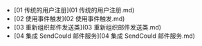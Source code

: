 * [01 传统的用户注册](01 传统的用户注册.md)
* [02 使用事件触发](02 使用事件触发.md)
* [03 重新组织邮件发送类](03 重新组织邮件发送类.md)
* [04 集成 SendCould 邮件服务](04 集成 SendCould 邮件服务.md)
